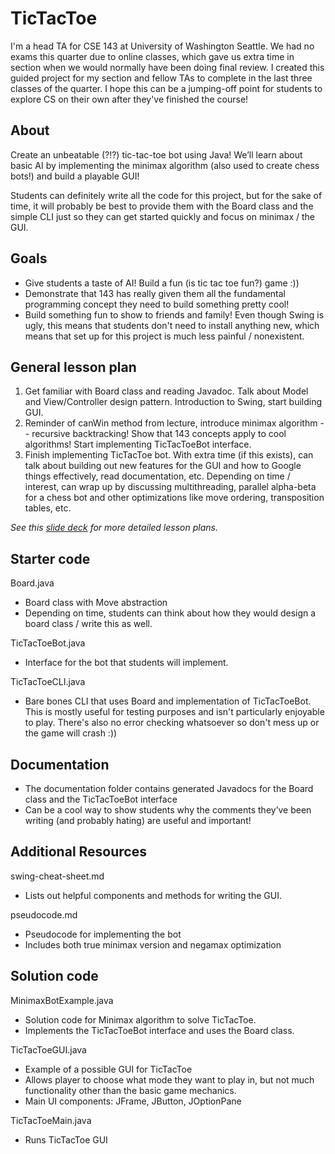 # TicTacToe
I'm a head TA for CSE 143 at University of Washington Seattle. We had no exams this quarter due to online classes, which gave us extra time in section when we would normally have been doing final review. I created this guided project for my section and fellow TAs to complete in the last three classes of the quarter. I hope this can be a jumping-off point for students to explore CS on their own after they've finished the course!

## About

Create an unbeatable (?!?) tic-tac-toe bot using Java! We’ll learn about basic AI by implementing the minimax algorithm (also used to create chess bots!) and build a playable GUI!

Students can definitely write all the code for this project, but for the sake of time, it will probably be best to provide them with the Board class and the simple CLI just so they can get started quickly and focus on minimax / the GUI.

## Goals
- Give students a taste of AI! Build a fun (is tic tac toe fun?) game :))
- Demonstrate that 143 has really given them all the fundamental programming concept they need to build something pretty cool!
- Build something fun to show to friends and family! Even though Swing is ugly, this means that students don't need to install anything new, which means that set up for this project is much less painful / nonexistent. 

## General lesson plan
1. Get familiar with Board class and reading Javadoc. Talk about Model and View/Controller design pattern. Introduction to Swing, start building GUI.
2.  Reminder of canWin method from lecture, introduce minimax algorithm -- recursive backtracking! Show that 143 concepts apply to cool algorithms! Start implementing TicTacToeBot interface.
3. Finish implementing TicTacToe bot. With extra time (if this exists), can talk about building out new features for the GUI and how to Google things effectively, read documentation, etc. Depending on time / interest, can wrap up by discussing multithreading, parallel alpha-beta for a chess bot and other optimizations like move ordering, transposition tables, etc.

*See this [slide deck](https://docs.google.com/presentation/d/18C2Egrt0i2aTPiqADXtMK_M_LcdVirvquN7D1z2vWUk/edit?usp=sharing) for more detailed lesson plans.*

## Starter code
Board.java
- Board class with Move abstraction
- Depending on time, students can think about how they would design a board class / write this as well.

TicTacToeBot.java
- Interface for the bot that students will implement.

TicTacToeCLI.java
- Bare bones CLI that uses Board and implementation of TicTacToeBot. This is mostly useful for testing purposes and isn't particularly enjoyable to play. There's also no error checking whatsoever so don't mess up or the game will crash :))

## Documentation
- The documentation folder contains generated Javadocs for the Board class and the TicTacToeBot interface
- Can be a cool way to show students why the comments they’ve been writing (and probably hating) are useful and important!

## Additional Resources
swing-cheat-sheet.md
- Lists out helpful components and methods for writing the GUI.

pseudocode.md
- Pseudocode for implementing the bot
- Includes both true minimax version and negamax optimization

## Solution code
MinimaxBotExample.java
- Solution code for Minimax algorithm to solve TicTacToe.
- Implements the TicTacToeBot interface and uses the Board class.

TicTacToeGUI.java
- Example of a possible GUI for TicTacToe
- Allows player to choose what mode they want to play in, but not much functionality other than the basic game mechanics.
- Main UI components: JFrame, JButton, JOptionPane

TicTacToeMain.java
- Runs TicTacToe GUI
